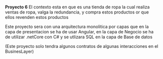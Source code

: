 **Proyecto 6**
El contexto esta en que es una tienda de ropa la cual realiza ventas de ropa, valga la redundancia, y compra estos productos or que ellos revenden estos productos

Este proyecto sera con una arquitectura monolitica por capas que en la capa de presentacion se ha de usar Angular, en la capa de Negocio se ha de utilizar .netCore con C# y se utlizara SQL en la capa de Base de datos


(Este proyecto solo tendra algunos contratos de algunas interacciones en el BusinesLayer)